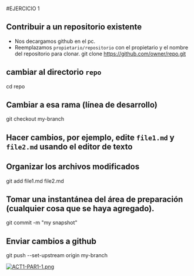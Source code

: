 #EJERCICIO 1
## Contribuir a un repositorio existente
+ Nos decargamos github en el pc.
+ Reemplazamos `propietario/repositorio` con el propietario y el nombre del repositorio para clonar.
git clone https://github.com/owner/repo.git 

## cambiar al directorio `repo`
cd repo
## Cambiar a esa rama (línea de desarrollo)
git checkout my-branch
## Hacer cambios, por ejemplo, edite `file1.md` y `file2.md` usando el editor de texto
## Organizar los archivos modificados
git add file1.md file2.md
## Tomar una instantánea del área de preparación (cualquier cosa que se haya agregado).
git commit -m "my snapshot"
## Enviar cambios a github
git push --set-upstream origin my-branch

[![ACT1-PAR1-1.png](https://i.postimg.cc/s2Q2nrNB/ACT1-PAR1-1.png)](https://postimg.cc/VSw16311)
